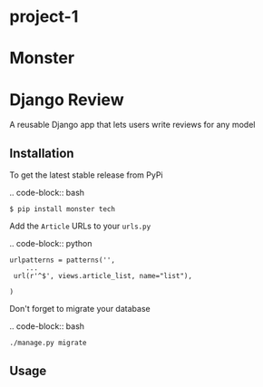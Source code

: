 # project-1
# Monster

Django Review
=============

A reusable Django app that lets users write reviews for any model

Installation
------------

To get the latest stable release from PyPi

.. code-block:: bash

    $ pip install monster tech


Add the ``Article`` URLs to your ``urls.py``

.. code-block:: python

    urlpatterns = patterns('',
        ...
     url(r'^$', views.article_list, name="list"),

    )

Don't forget to migrate your database

.. code-block:: bash

    ./manage.py migrate


Usage
-----
